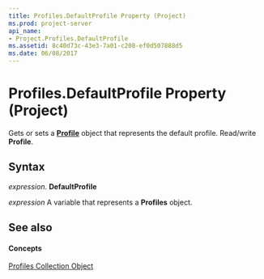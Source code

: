 ```yaml
---
title: Profiles.DefaultProfile Property (Project)
ms.prod: project-server
api_name:
- Project.Profiles.DefaultProfile
ms.assetid: 8c40d73c-43e3-7a01-c208-ef0d507888d5
ms.date: 06/08/2017
---
```



# Profiles.DefaultProfile Property (Project)

Gets or sets a  **[Profile](Project.Profile.md)** object that represents the default profile. Read/write **Profile**.


## Syntax

 _expression_. **DefaultProfile**

 _expression_ A variable that represents a **Profiles** object.


## See also


#### Concepts


[Profiles Collection Object](Project.profiles.md)
